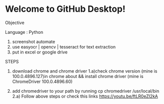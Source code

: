 # Welcome to GitHub Desktop!
Objective

Language : Python
1) screenshot automate 
2) use easyocr | opencv | tesseract for text extraction 
3) put in excel or google drive

STEPS

1) download chrome and chrome driver
1.a)check chrome version (mine is 100.0.4896.127)in chrome about && install chrome driver (mine is ChromeDriver 100.0.4896.60) 

2) add chromedriver to your path by running cp chromedriver  /usr/local/bin 
2.a) Follow above steps or check this links
https://youtu.be/ftLR0eZI2kA
